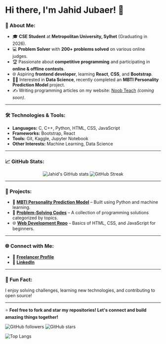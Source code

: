# Hi there, I'm Jahid Jubaer! 👋

### 🌟 About Me:
- 🎓 **CSE Student** at **Metropolitan University, Sylhet** (Graduating in 2026).
- 💻 **Problem Solver** with **200+ problems solved** on various online judges.
- 🏆 Passionate about **competitive programming** and participating in **online & offline contests**.
- 🌐 Aspiring **frontend developer**, learning **React**, **CSS**, and **Bootstrap**.
- 🧑‍💻 Interested in **Data Science**, recently completed an **MBTI Personality Prediction Model** project.
- ✍️ Writing programming articles on my website: [Noob Teach](https://noobteach.com) *(coming soon)*.

---

### 🛠️ Technologies & Tools:
- **Languages:** C, C++, Python, HTML, CSS, JavaScript
- **Frameworks:** Bootstrap, React
- **Tools:** Git, Kaggle, Jupyter Notebook
- **Other Interests:** Machine Learning, Data Science

---

### 📈 GitHub Stats:
<p align="center">
  <img src="https://github-readme-stats.vercel.app/api?username=jahidjubaer&show_icons=true&theme=radical" alt="Jahid's GitHub stats" />
  <img src="https://github-readme-streak-stats.herokuapp.com/?user=jahidjubaer&theme=radical" alt="GitHub Streak" />
</p>

---

### 🚀 Projects:
- 🌟 **[MBTI Personality Prediction Model](https://github.com/jahidjubaer/MBTI-Prediction)** – Built using Python and machine learning.
- 📂 **[Problem-Solving Codes](https://github.com/jahidjubaer/Assiut-University-Training-CF)** – A collection of programming solutions categorized by topics.
- 🌐 **[Web Development Repo](https://github.com/jahidjubaer/Development)** – Basics of HTML, CSS, and JavaScript for beginners.

---

### 🌐 Connect with Me:
- 💼 **[Freelancer Profile](https://www.freelancer.com/u/jahidjubaer)**
- 🔗 **[LinkedIn](https://www.linkedin.com/in/jahid-hasan01/)** 

---

### 🌟 Fun Fact:
I enjoy solving challenges, learning new technologies, and contributing to open source!

---

⭐ **Feel free to fork and star my repositories! Let's connect and build amazing things together!**

![GitHub followers](https://img.shields.io/github/followers/jahidjubaer?style=social)
![GitHub stars](https://img.shields.io/github/stars/jahidjubaer?style=social)

![Top Langs](https://github-readme-stats.vercel.app/api/top-langs/?username=jahidjubaer&layout=compact&theme=radical)
